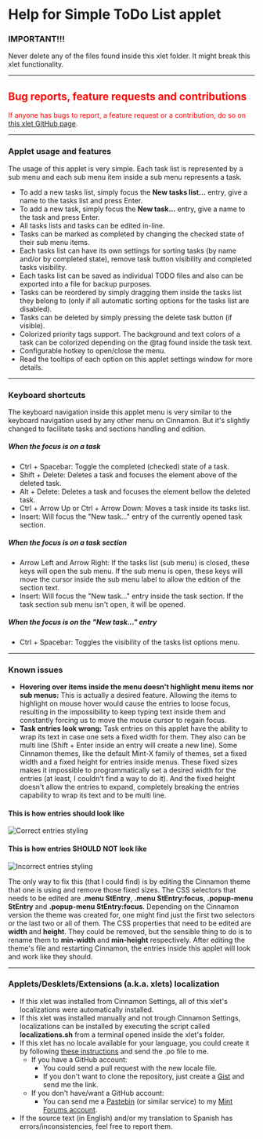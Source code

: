 
<!--
Notes to translators:
- Do not modify this file directly. Create a copy of it with a different name that contains the language code and always use the .md extension for the file. Example: HELP-es.md file will contain the content of the HELP.md file translated into Spanish.
- This file is written in [markdown](https://guides.github.com/features/mastering-markdown/) and some "touches" of HTML.
- Familiarize yourself with markdown and HTML languages before attempting to translate the content of this file.
- These notes doesn't need to be translated and can be deleted from the translated file.
-->

# Help for Simple ToDo List applet

### IMPORTANT!!!
Never delete any of the files found inside this xlet folder. It might break this xlet functionality.

***

<h2 style="color:red;">Bug reports, feature requests and contributions</h2>
<span style="color:red;">
If anyone has bugs to report, a feature request or a contribution, do so on <a href="https://github.com/Odyseus/CinnamonTools">this xlet GitHub page</a>.
</span>

***

### Applet usage and features

The usage of this applet is very simple. Each task list is represented by a sub menu and each sub menu item inside a sub menu represents a task.

- To add a new tasks list, simply focus the **New tasks list...** entry, give a name to the tasks list and press <kdb>Enter</kdb>.
- To add a new task, simply focus the **New task...** entry, give a name to the task and press <kdb>Enter</kdb>.
- All tasks lists and tasks can be edited in-line.
- Tasks can be marked as completed by changing the checked state of their sub menu items.
- Each tasks list can have its own settings for sorting tasks (by name and/or by completed state), remove task button visibility and completed tasks visibility.
- Each tasks list can be saved as individual TODO files and also can be exported into a file for backup purposes.
- Tasks can be reordered by simply dragging them inside the tasks list they belong to (only if all automatic sorting options for the tasks list are disabled).
- Tasks can be deleted by simply pressing the delete task button (if visible).
- Colorized priority tags support. The background and text colors of a task can be colorized depending on the @tag found inside the task text.
- Configurable hotkey to open/close the menu.
- Read the tooltips of each option on this applet settings window for more details.

***

### Keyboard shortcuts

The keyboard navigation inside this applet menu is very similar to the keyboard navigation used by any other menu on Cinnamon. But it's slightly changed to facilitate tasks and sections handling and edition.

##### When the focus is on a task

- <kdb>Ctrl</kdb> + <kdb>Spacebar</kdb>: Toggle the completed (checked) state of a task.
- <kdb>Shift</kdb> + <kdb>Delete</kdb>: Deletes a task and focuses the element above of the deleted task.
- <kdb>Alt</kdb> + <kdb>Delete</kdb>: Deletes a task and focuses the element bellow the deleted task.
- <kdb>Ctrl</kdb> + <kdb>Arrow Up</kdb> or <kdb>Ctrl</kdb> + <kdb>Arrow Down</kdb>: Moves a task inside its tasks list.
- <kdb>Insert</kdb>: Will focus the "New task..." entry of the currently opened task section.

##### When the focus is on a task section

- <kdb>Arrow Left</kdb> and <kdb>Arrow Right</kdb>: If the tasks list (sub menu) is closed, these keys will open the sub menu. If the sub menu is open, these keys will move the cursor inside the sub menu label to allow the edition of the section text.
- <kdb>Insert</kdb>: Will focus the "New task..." entry inside the task section. If the task section sub menu isn't open, it will be opened.

##### When the focus is on the "New task..." entry

- <kdb>Ctrl</kdb> + <kdb>Spacebar</kdb>: Toggles the visibility of the tasks list options menu.

***

### Known issues

- **Hovering over items inside the menu doesn't highlight menu items nor sub menus:** This is actually a desired feature. Allowing the items to highlight on mouse hover would cause the entries to loose focus, resulting in the impossibility to keep typing text inside them and constantly forcing us to move the mouse cursor to regain focus.
- **Task entries look wrong:** Task entries on this applet have the ability to wrap its text in case one sets a fixed width for them. They also can be multi line (<kdb>Shift</kdb> + <kdb>Enter</kdb> inside an entry will create a new line). Some Cinnamon themes, like the default Mint-X family of themes, set a fixed width and a fixed height for entries inside menus. These fixed sizes makes it impossible to programmatically set a desired width for the entries (at least, I couldn't find a way to do it). And the fixed height doesn't allow the entries to expand, completely breaking the entries capability to wrap its text and to be multi line.

#### This is how entries should look like
![Correct entries styling](./assets/00-correct-entries-styling.png)

#### This is how entries SHOULD NOT look like
![Incorrect entries styling](./assets/00-incorrect-entries-styling.png)

The only way to fix this (that I could find) is by editing the Cinnamon theme that one is using and remove those fixed sizes. The CSS selectors that needs to be edited are **.menu StEntry**, **.menu StEntry:focus**, **.popup-menu StEntry** and **.popup-menu StEntry:focus**. Depending on the Cinnamon version the theme was created for, one might find just the first two selectors or the last two or all of them. The CSS properties that need to be edited are **width** and **height**. They could be removed, but the sensible thing to do is to rename them to **min-width** and **min-height** respectively. After editing the theme's file and restarting Cinnamon, the entries inside this applet will look and work like they should.

***

### Applets/Desklets/Extensions (a.k.a. xlets) localization

- If this xlet was installed from Cinnamon Settings, all of this xlet's localizations were automatically installed.
- If this xlet was installed manually and not trough Cinnamon Settings, localizations can be installed by executing the script called **localizations.sh** from a terminal opened inside the xlet's folder.
- If this xlet has no locale available for your language, you could create it by following [these instructions](https://github.com/Odyseus/CinnamonTools/wiki/Xlet-localization) and send the .po file to me.
    - If you have a GitHub account:
        - You could send a pull request with the new locale file.
        - If you don't want to clone the repository, just create a [Gist](https://gist.github.com/) and send me the link.
    - If you don't have/want a GitHub account:
        - You can send me a [Pastebin](http://pastebin.com/) (or similar service) to my [Mint Forums account](https://forums.linuxmint.com/memberlist.php?mode=viewprofile&u=164858).
- If the source text (in English) and/or my translation to Spanish has errors/inconsistencies, feel free to report them.
